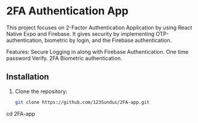 # 2FA Authentication App 

This project focuses on 2-Factor Authentication Application by  using React Native Expo and Firebase. It gives security by implementing OTP-authentication, biometric by login, and the Firebase authentication.

Features: 
Secure Logging in along with Firebase Authentication.
One time password Verify.
2FA 
Biometric authentication.

## Installation

1. Clone the repository:
   ```bash
   git clone https://github.com/123Sundus/2FA-app.git
cd 2FA-app

